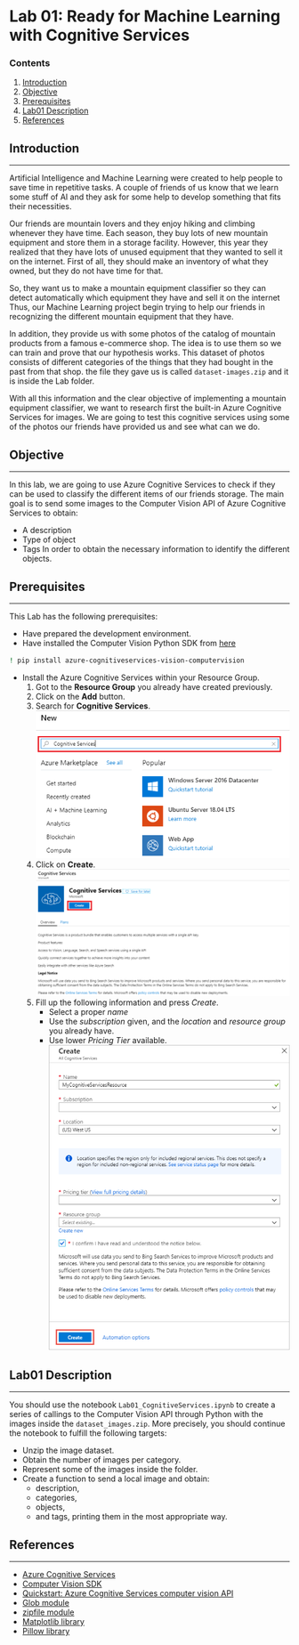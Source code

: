# Lab 01: Ready for Machine Learning with Cognitive Services

### Contents 

1. [Introduction](#introduction)
1. [Objective](#objective)
1. [Prerequisites](#prerequisites)
1. [Lab01 Description](#lab01-description)
1. [References](#references)

## Introduction
---

Artificial Intelligence and Machine Learning were created to help people to save time in repetitive tasks.
A couple of friends of us know that we learn some stuff of AI and they ask for some help to develop something that fits their necessities. 

Our friends are mountain lovers and they enjoy hiking and climbing whenever they have time.
Each season, they buy lots of new mountain equipment and store them in a storage facility.
However, this year they realized that they have lots of unused equipment that they wanted to sell it on the internet.
First of all, they should make an inventory of what they owned, but they do not have time for that.

So, they want us to make a mountain equipment classifier so they can detect automatically which equipment they have and sell it on the internet
Thus, our Machine Learning project begin trying to help our friends in recognizing the different mountain equipment that they have. 

In addition, they provide us with some photos of the catalog of mountain products from a famous e-commerce shop.
The idea is to use them so we can train and prove that our hypothesis works.
This dataset of photos consists of different categories of the things that they had bought in the past from that shop.
the file they gave us is called `dataset-images.zip` and it is inside the Lab folder.

With all this information and the clear objective of implementing a mountain equipment classifier, we want to research first the built-in Azure Cognitive Services for images.
We are going to test this cognitive services using some of the photos our friends have provided us and see what can we do.

## Objective
---

In this lab, we are going to use Azure Cognitive Services to check if they can be used to classify the different items of our friends storage.
The main goal is to send some images to the Computer Vision API of Azure Cognitive Services to obtain:
* A description
* Type of object 
* Tags 
In order to obtain the necessary information to identify the different objects.

## Prerequisites
---

This Lab has the following prerequisites:
* Have prepared the development environment.
* Have installed the Computer Vision Python SDK from [here](https://pypi.org/project/azure-cognitiveservices-vision-computervision/)
```bash
! pip install azure-cognitiveservices-vision-computervision
```
* Install the Azure Cognitive Services within your Resource Group.
    1. Got to the **Resource Group** you already have created previously.
    1. Click on the **Add** button.
    1. Search for **Cognitive Services**.</br>
    ![CogServI](docs/img/cog-serv-search.png)
    1. Click on **Create**.</br>
    ![CogServII](docs/img/cog-serv-create.png)
    1. Fill up the following information and press *Create*.
        * Select a proper *name*
        * Use the *subscription* given, and the *location* and *resource group* you already have.
        * Use lower *Pricing Tier* available.</br>
    ![CogServ](docs/img/resource_create_screen-multi.png)
        
## Lab01 Description
---

You should use the notebook `Lab01_CognitiveServices.ipynb` to create a series of callings to the Computer Vision API through Python with the images inside the `dataset_images.zip`. 
More precisely, you should continue the notebook to fulfill the following targets:
* Unzip the image dataset.
* Obtain the number of images per category.
* Represent some of the images inside the folder.
* Create a function to send a local image and obtain:
    * description,
    * categories,
    * objects,
    * and tags,
printing them in the most appropriate way.

## References
---
* [Azure Cognitive Services](https://docs.microsoft.com/es-es/azure/cognitive-services/)
* [Computer Vision SDK](https://docs.microsoft.com/en-gb/python/api/overview/azure/cognitiveservices/computervision?view=azure-python#packages)
* [Quickstart: Azure Cognitive Services computer vision API](https://docs.microsoft.com/en-us/azure/cognitive-services/computer-vision/quickstarts-sdk/python-sdk)
* [Glob module](https://docs.python.org/3/library/glob.html#module-glob)
* [zipfile module](https://docs.python.org/3/library/zipfile.html)
* [Matplotlib library](https://matplotlib.org/)
* [Pillow library](https://pillow.readthedocs.io/en/stable/) 